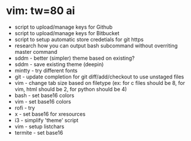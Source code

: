# vim: tw=80 ai

* script to upload/manage keys for Github
* script to upload/manage keys for Bitbucket
* script to setup automatic store credetials for git https
* research how you can output bash subcommand without overriting master command
* sddm - better (simpler) theme based on existing?
* sddm - save existing theme (deepin)
* mintty - try different fonts
* git - update completion for git diff/add/checkout to use unstaged files
* vim - change tab size based on filetype (ex: for c files should be 8, for vim,
  html should be 2, for python should be 4)
* bash - set base16 colors
* vim - set base16 colors
* rofi - try
* x - set base16 for xresources
* i3 - simplify 'theme' script
* vim - setup listchars
* termite - set base16
